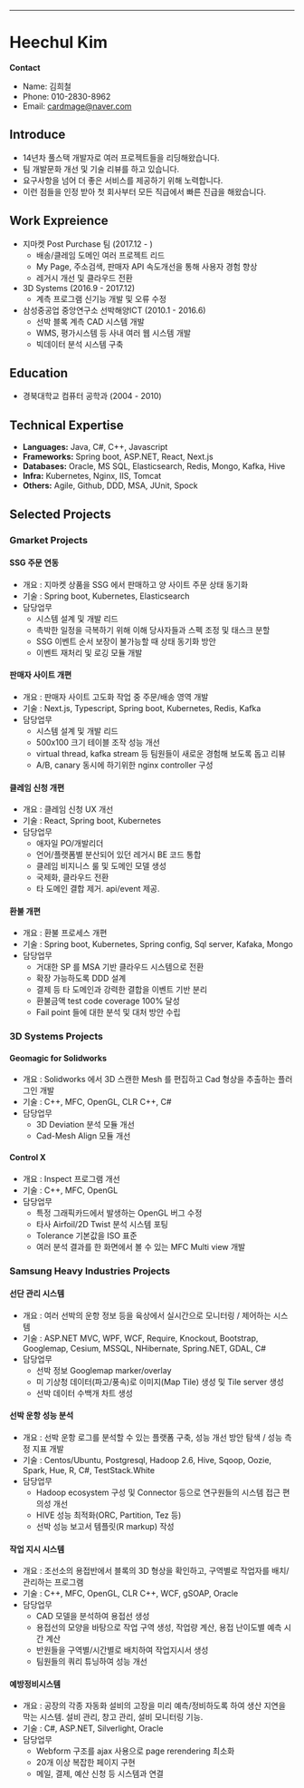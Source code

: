 
---

# **Heechul Kim**

**Contact**  
- Name: 김희철
- Phone: 010-2830-8962  
- Email: cardmage@naver.com  

## Introduce
- 14년차 풀스택 개발자로 여러 프로젝트들을 리딩해왔습니다.
- 팀 개발문화 개선 및 기술 리뷰를 하고 있습니다.
- 요구사항을 넘어 더 좋은 서비스를 제공하기 위해 노력합니다.
- 이런 점들을 인정 받아 첫 회사부터 모든 직급에서 빠른 진급을 해왔습니다.

## Work Expreience
- 지마켓 Post Purchase 팀 (2017.12 - )   
    - 배송/클레임 도메인 여러 프로젝트 리드 
    - My Page, 주소검색, 판매자 API 속도개선을 통해 사용자 경험 향상
    - 레거시 개선 및 클라우드 전환
- 3D Systems (2016.9 - 2017.12)
    - 계측 프로그램 신기능 개발 및 오류 수정
- 삼성중공업 중앙연구소 선박해양ICT (2010.1 - 2016.6)
    - 선박 블록 계측 CAD 시스템 개발
    - WMS, 평가시스템 등 사내 여러 웹 시스템 개발
    - 빅데이터 분석 시스템 구축

## Education
- 경북대학교 컴퓨터 공학과 (2004 - 2010)

## Technical Expertise
- **Languages:** Java, C#, C++, Javascript
- **Frameworks:** Spring boot, ASP.NET, React, Next.js
- **Databases:** Oracle, MS SQL, Elasticsearch, Redis, Mongo, Kafka, Hive
- **Infra:** Kubernetes, Nginx, IIS, Tomcat
- **Others:** Agile, Github, DDD, MSA, JUnit, Spock

## **Selected Projects**

### **Gmarket Projects**

#### SSG 주문 연동
- 개요 : 지마켓 상품을 SSG 에서 판매하고 양 사이트 주문 상태 동기화
- 기술 : Spring boot, Kubernetes, Elasticsearch
- 담당업무
    - 시스템 설계 및 개발 리드
    - 촉박한 일정을 극복하기 위해 이해 당사자들과 스펙 조정 및 태스크 분할
    - SSG 이벤트 순서 보장이 불가능할 때 상태 동기화 방안
    - 이벤트 재처리 및 로깅 모듈 개발

#### 판매자 사이트 개편
- 개요 : 판매자 사이트 고도화 작업 중 주문/배송 영역 개발
- 기술 : Next.js, Typescript, Spring boot, Kubernetes, Redis, Kafka
- 담당업무
    - 시스템 설계 및 개발 리드
    - 500x100 크기 테이블 조작 성능 개선
    - virtual thread, kafka stream 등 팀원들이 새로운 경험해 보도록 돕고 리뷰
    - A/B, canary 동시에 하기위한 nginx controller 구성

#### 클레임 신청 개편
- 개요 : 클레임 신청 UX 개선
- 기술 : React, Spring boot, Kubernetes
- 담당업무
    - 애자일 PO/개발리더
    - 언어/플랫폼별 분산되어 있던 레거시 BE 코드 통합
    - 클레임 비지니스 룰 및 도메인 모델 생성
    - 국제화, 클라우드 전환
    - 타 도메인 결합 제거. api/event 제공.

#### 환불 개편
- 개요 : 환불 프로세스 개편
- 기술 : Spring boot, Kubernetes, Spring config, Sql server, Kafaka, Mongo
- 담당업무
    - 거대한 SP 를 MSA 기반 클라우드 시스템으로 전환
    - 확장 가능하도록 DDD 설계
    - 결제 등 타 도메인과 강력한 결합을 이벤트 기반 분리
    - 환불금액 test code coverage 100% 달성
    - Fail point 들에 대한 분석 및 대처 방안 수립

### **3D Systems Projects**  

#### Geomagic for Solidworks
- 개요 : Solidworks 에서 3D 스캔한 Mesh 를 편집하고 Cad 형상을 추출하는 플러그인 개발
- 기술 : C++, MFC, OpenGL, CLR C++, C#
- 담당업무
    - 3D Deviation 분석 모듈 개선
    - Cad-Mesh Align 모듈 개선

#### Control X
- 개요 : Inspect 프로그램 개선
- 기술 : C++, MFC, OpenGL
- 담당업무
    - 특정 그래픽카드에서 발생하는 OpenGL 버그 수정
    - 타사 Airfoil/2D Twist 분석 시스템 포팅
    - Tolerance 기본값을 ISO 표준
    - 여러 분석 결과를 한 화면에서 볼 수 있는 MFC Multi view 개발

### **Samsung Heavy Industries Projects**  

#### 선단 관리 시스템
- 개요 : 여러 선박의 운항 정보 등을 육상에서 실시간으로 모니터링 / 제어하는 시스템
- 기술 : ASP.NET MVC, WPF, WCF, Require, Knockout, Bootstrap, Googlemap, Cesium, MSSQL, NHibernate, Spring.NET, GDAL, C#
- 담당업무
    - 선박 정보 Googlemap marker/overlay
    - 미 기상청 데이터(파고/풍속)로 이미지(Map Tile) 생성 및 Tile server 생성
    - 선박 데이터 수백개 차트 생성

#### 선박 운항 성능 분석
- 개요 : 선박 운항 로그를 분석할 수 있는 플랫폼 구축, 성능 개선 방안 탐색 / 성능 측정 지표 개발
- 기술 : Centos/Ubuntu, Postgresql, Hadoop 2.6, Hive, Sqoop, Oozie, Spark, Hue, R, C#, TestStack.White
- 담당업무
    - Hadoop ecosystem 구성 및 Connector 등으로 연구원들의 시스템 접근 편의성 개선
    - HIVE 성능 최적화(ORC, Partition, Tez 등)
    - 선박 성능 보고서 템플릿(R markup) 작성

#### 작업 지시 시스템
- 개요 : 조선소의 용접반에서 블록의 3D 형상을 확인하고, 구역별로 작업자를 배치/관리하는 프로그램
- 기술 : C++, MFC, OpenGL, CLR C++, WCF, gSOAP, Oracle
- 담당업무
    - CAD 모델을 분석하여 용접선 생성
    - 용접선의 모양을 바탕으로 작업 구역 생성, 작업량 계산, 용접 난이도별 예측 시간 계산
    - 반원들을 구역별/시간별로 배치하여 작업지시서 생성
    - 팀원들의 쿼리 튜닝하여 성능 개선

#### 예방정비시스템
- 개요 : 공장의 각종 자동화 설비의 고장을 미리 예측/정비하도록 하여 생산 지연을 막는 시스템. 설비 관리, 창고 관리, 설비 모니터링 기능.
- 기술 : C#, ASP.NET, Silverlight, Oracle
- 담당업무
    - Webform 구조를 ajax 사용으로 page rerendering 최소화
    - 20개 이상 복잡한 페이지 구현
    - 메일, 결제, 예산 신청 등 시스템과 연결
